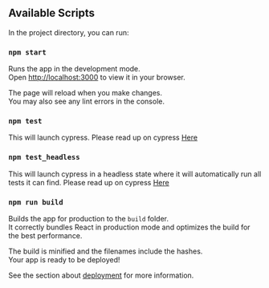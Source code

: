
## Available Scripts

In the project directory, you can run:

### `npm start`

Runs the app in the development mode.\
Open [http://localhost:3000](http://localhost:3000) to view it in your browser.

The page will reload when you make changes.\
You may also see any lint errors in the console.

### `npm test`

This will launch cypress. Please read up on cypress [Here](https://docs.cypress.io/guides/getting-started/opening-the-app) 

### `npm test_headless`

This will launch cypress in a headless state where it will automatically run all tests it can find. Please read up on cypress [Here](https://docs.cypress.io/guides/getting-started/opening-the-app) 

### `npm run build`

Builds the app for production to the `build` folder.\
It correctly bundles React in production mode and optimizes the build for the best performance.

The build is minified and the filenames include the hashes.\
Your app is ready to be deployed!

See the section about [deployment](https://facebook.github.io/create-react-app/docs/deployment) for more information.

